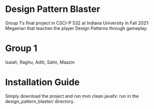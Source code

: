 # Design Pattern Blaster
Group 1's final project in CSCI-P 532 at Indiana University in Fall 2021: Megaman that teaches the player Design Patterns through gameplay.

# Group 1

Isaiah,
Raghu,
Aditi,
Satin,
Maazin

# Installation Guide
Simply download the project and run mvn clean javafx: run in the design_pattern_blaster/ directory.
